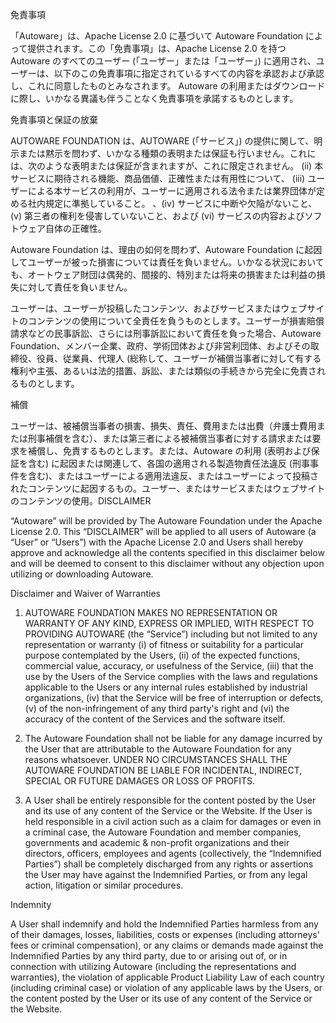 免責事項

「Autoware」は、Apache License 2.0 に基づいて Autoware Foundation によって提供されます。この「免責事項」は、Apache License 2.0 を持つ Autoware のすべてのユーザー (「ユーザー」または「ユーザー」) に適用され、ユーザーは、以下のこの免責事項に指定されているすべての内容を承認および承認し、これに同意したものとみなされます。 Autoware の利用またはダウンロードに際し、いかなる異議も伴うことなく免責事項を承諾するものとします。

免責事項と保証の放棄

AUTOWARE FOUNDATION は、AUTOWARE (「サービス」) の提供に関して、明示または黙示を問わず、いかなる種類の表明または保証も行いません。これには、次のような表明または保証が含まれますが、これに限定されません。 (ii) 本サービスに期待される機能、商品価値、正確性または有用性について、 (iii) ユーザーによる本サービスの利用が、ユーザーに適用される法令または業界団体が定める社内規定に準拠していること。 、(iv) サービスに中断や欠陥がないこと、(v) 第三者の権利を侵害していないこと、および (vi) サービスの内容およびソフトウェア自体の正確性。

Autoware Foundation は、理由の如何を問わず、Autoware Foundation に起因してユーザーが被った損害については責任を負いません。いかなる状況においても、オートウェア財団は偶発的、間接的、特別または将来の損害または利益の損失に対して責任を負いません。

ユーザーは、ユーザーが投稿したコンテンツ、およびサービスまたはウェブサイトのコンテンツの使用について全責任を負うものとします。ユーザーが損害賠償請求などの民事訴訟、さらには刑事訴訟において責任を負った場合、Autoware Foundation、メンバー企業、政府、学術団体および非営利団体、およびその取締役、役員、従業員、代理人 (総称して、ユーザーが補償当事者に対して有する権利や主張、あるいは法的措置、訴訟、または類似の手続きから完全に免責されるものとします。

補償

ユーザーは、被補償当事者の損害、損失、責任、費用または出費（弁護士費用または刑事補償を含む）、または第三者による被補償当事者に対する請求または要求を補償し、免責するものとします。または、Autoware の利用 (表明および保証を含む) に起因または関連して、各国の適用される製造物責任法違反 (刑事事件を含む)、またはユーザーによる適用法違反、またはユーザーによって投稿されたコンテンツに起因するもの。ユーザー、またはサービスまたはウェブサイトのコンテンツの使用。DISCLAIMER

“Autoware” will be provided by The Autoware Foundation under the Apache License 2.0.
This “DISCLAIMER” will be applied to all users of Autoware (a “User” or “Users”) with
the Apache License 2.0 and Users shall hereby approve and acknowledge all the contents
specified in this disclaimer below and will be deemed to consent to this
disclaimer without any objection upon utilizing or downloading Autoware.

Disclaimer and Waiver of Warranties

1. AUTOWARE FOUNDATION MAKES NO REPRESENTATION OR WARRANTY OF ANY KIND,
   EXPRESS OR IMPLIED, WITH RESPECT TO PROVIDING AUTOWARE (the “Service”)
   including but not limited to any representation or warranty (i) of fitness or
   suitability for a particular purpose contemplated by the Users, (ii) of the
   expected functions, commercial value, accuracy, or usefulness of the Service,
   (iii) that the use by the Users of the Service complies with the laws and
   regulations applicable to the Users or any internal rules established by
   industrial organizations, (iv) that the Service will be free of interruption or
   defects, (v) of the non-infringement of any third party's right and (vi) the
   accuracy of the content of the Services and the software itself.

2. The Autoware Foundation shall not be liable for any damage incurred by the
   User that are attributable to the Autoware Foundation for any reasons
   whatsoever. UNDER NO CIRCUMSTANCES SHALL THE AUTOWARE FOUNDATION BE LIABLE FOR
   INCIDENTAL, INDIRECT, SPECIAL OR FUTURE DAMAGES OR LOSS OF PROFITS.

3. A User shall be entirely responsible for the content posted by the User and
   its use of any content of the Service or the Website. If the User is held
   responsible in a civil action such as a claim for damages or even in a criminal
   case, the Autoware Foundation and member companies, governments and academic &
   non-profit organizations and their directors, officers, employees and agents
   (collectively, the “Indemnified Parties”) shall be completely discharged from
   any rights or assertions the User may have against the Indemnified Parties, or
   from any legal action, litigation or similar procedures.

Indemnity

A User shall indemnify and hold the Indemnified Parties harmless from any of
their damages, losses, liabilities, costs or expenses (including attorneys'
fees or criminal compensation), or any claims or demands made against the
Indemnified Parties by any third party, due to or arising out of, or in
connection with utilizing Autoware (including the representations and
warranties), the violation of applicable Product Liability Law of each country
(including criminal case) or violation of any applicable laws by the Users, or
the content posted by the User or its use of any content of the Service or the
Website.
